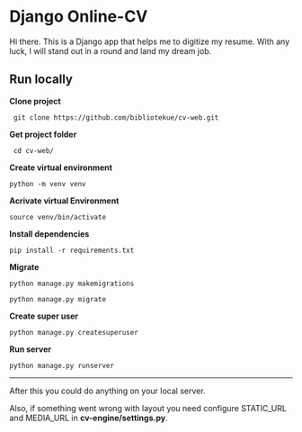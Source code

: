 # Django Online-CV

Hi there. This is a Django app that helps me to digitize my resume. With any luck, I will stand out in a round and land my dream job.

## Run locally

**Clone project**
    
     git clone https://github.com/bibliotekue/cv-web.git

**Get project folder**
    
     cd cv-web/
    
**Create virtual environment**

    python -m venv venv
    
**Acrivate virtual Environment**

    source venv/bin/activate
    
**Install dependencies**

    pip install -r requirements.txt

**Migrate**

    python manage.py makemigrations

    python manage.py migrate

**Create super user**

    python manage.py createsuperuser
    
**Run server**

    python manage.py runserver

---
After this you could do anything on your local server. 

Also, if something went wrong with layout you need configure STATIC_URL and MEDIA_URL in **cv-engine/settings.py**.
